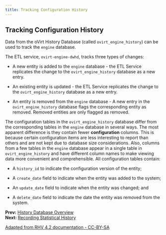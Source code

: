 ```yaml
---
title: Tracking Configuration History
---
```


## Tracking Configuration History

Data from the oVirt History Database (called `ovirt_engine_history`) can be used to track the `engine` database.

The ETL service, `ovirt-engine-dwhd`, tracks three types of changes:

* A new entity is added to the `engine` database - the ETL Service replicates the change to the `ovirt_engine_history` database as a new entry.

* An existing entity is updated - the ETL Service replicates the change to the `ovirt_engine_history` database as a new entry.

* An entity is removed from the `engine` database - A new entry in the `ovirt_engine_history` database flags the corresponding entity as removed. Removed entities are only flagged as removed.

The configuration tables in the `ovirt_engine_history` database differ from the corresponding tables in the `engine` database in several ways. The most apparent difference is they contain fewer **configuration** columns. This is because certain configuration items are less interesting to report than others and are not kept due to database size considerations. Also, columns from a few tables in the `engine` database appear in a single table in `ovirt_engine_history` and have different column names to make viewing data more convenient and comprehensible. All configuration tables contain:

* A `history_id` to indicate the configuration version of the entity;

* A `create_date` field to indicate when the entity was added to the system;

* An `update_date` field to indicate when the entity was changed; and

* A `delete_date` field to indicate the date the entity was removed from the system.

**Prev:** [History Database Overview](../History_Database_Overview)<br>
**Next:** [Recording Statistical History](../Recording_statistical_history)

 [Adapted from RHV 4.2 documentation - CC-BY-SA](https://access.redhat.com/documentation/en-us/red_hat_virtualization/4.2/html/data_warehouse_guide/tracking_configuration_history)
